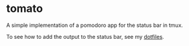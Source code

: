 # tomato
A simple implementation of a pomodoro app for the status bar in tmux.

To see how to add the output to the status bar, see my
[dotfiles](https://github.com/sw561/RC_files).
